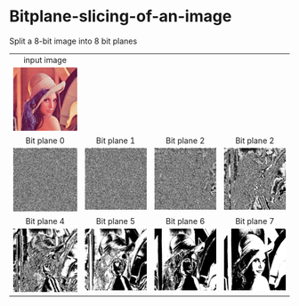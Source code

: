 # Bitplane-slicing-of-an-image
Split a 8-bit image into 8 bit planes

<table>
  <tr>
    <td align="center">input image</td>
  </tr>
  <tr>
    <td align="center"><img src="lena.png"></td>
  </tr>
   <tr>
    <td align="center">Bit plane 0</td>
    <td align="center">Bit plane 1</td>
    <td align="center">Bit plane 2</td>
    <td align="center">Bit plane 2</td>
  </tr>
  <tr>
    <td valign="top"><img src="Bitplane0.png"></td>
    <td valign="top"><img src="Bitplane1.png"></td>
    <td valign="top"><img src="Bitplane2.png"></td>
    <td valign="top"><img src="Bitplane3.png"></td>
  </tr>
    <tr>
    <td align="center">Bit plane 4</td>
    <td align="center">Bit plane 5</td>
    <td align="center">Bit plane 6</td>
    <td align="center">Bit plane 7</td>
  </tr>
  <tr>
    <td valign="top"><img src="Bitplane4.png"></td>
    <td valign="top"><img src="Bitplane5.png"></td>
    <td valign="top"><img src="Bitplane6.png"></td>
    <td valign="top"><img src="Bitplane7.png"></td>
  </tr>
 </table>
